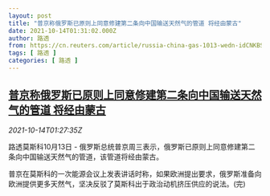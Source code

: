 ```yaml
---
layout: post
title: "普京称俄罗斯已原则上同意修建第二条向中国输送天然气的管道 将经由蒙古"
date: 2021-10-14T01:31:02.000Z
author: 路透
from: https://cn.reuters.com/article/russia-china-gas-1013-wedn-idCNKBS2H403L
tags: [ 路透 ]
categories: [ 路透 ]
---
```

<!--1634175062000-->
[普京称俄罗斯已原则上同意修建第二条向中国输送天然气的管道 将经由蒙古](https://cn.reuters.com/article/russia-china-gas-1013-wedn-idCNKBS2H403L)
------

<div>
<div><i>2021-10-14T01:27:35Z</i></div><p>路透莫斯科10月13日 - 俄罗斯总统普京周三表示，俄罗斯已原则上同意修建第二条向中国输送天然气的管道，该管道将经由蒙古。</p><p>普京在莫斯科的一次能源会议上发表讲话时称，如果欧洲提出要求，俄罗斯准备向欧洲提供更多天然气，坚决反驳了莫斯科出于政治动机挤压供应的说法。(完)</p>
</div>
